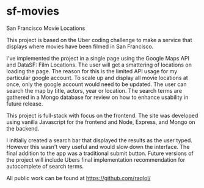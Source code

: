 # sf-movies
San Francisco Movie Locations

This project is based on the Uber coding challenge to make a service that displays where movies have been filmed in San Francisco. 

I've implemented the project in a single page using the Google Maps API and DataSF: Film Locations. 
The user will get a smattering of locations on loading the page. 
The reason for this is the limited API usage for my particular google account. 
To scale up and display all movie locations at once, only the google account would need to be updated.
The user can search the map by title, actors, year or location. 
The search terms are gathered in a Mongo database for review on how to enhance usability in future release. 

This project is full-stack with focus on the frontend. 
The site was developed using vanilla Javascript for the frontend and Node, Express, and Mongo on the backend. 

I initially created a search bar that displayed the results as the user typed. 
However this wasn't very useful and would slow down the interface. 
The final addition to the app was a traditional submit button. 
Future versions of the project will include Ubers final implementation recommendation for autocomplete of search terms.  

All public work can be found at https://github.com/raqlol/
